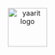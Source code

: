 <div align=center>
  <img src="https://github.com/kanugurajesh/yaarit/assets/77529419/3c419920-c119-4715-b52e-a41472746039" alt="yaarit logo" width=80 height=80 />
</div>

